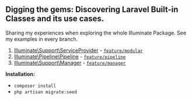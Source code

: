 ## Digging the gems: Discovering Laravel Built-in Classes and its use cases.

Sharing my experiences when exploring the whole Illuminate Package.
See my examples in every branch.

 1. [Illuminate\Support\ServiceProvider](https://laravel.com/api/8.x/Illuminate/Support/ServiceProvider.html) - [`feature/modular`](https://github.com/einnar82/laravel-yearend/tree/feature/modular)
 2. [Illuminate\Pipeline\Pipeline](https://laravel.com/api/8.x/Illuminate/Pipeline/Pipeline.html) - [`feature/pipeline`](https://github.com/einnar82/laravel-yearend/tree/feature/pipeline)
 3. [Illuminate\Support\Manager](https://laravel.com/api/8.x/Illuminate/Support/Manager.html) - [`feature/manager`](https://github.com/einnar82/laravel-yearend/tree/feature/manager)

**Installation:**

 - `composer install`
 - `php artisan migrate:seed`
